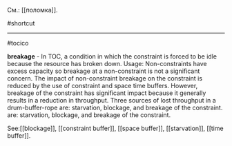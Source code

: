 См.: [[поломка]].

#shortcut




<hr/>

#tocico

<b>breakage</b> -  In TOC, a condition in which the constraint is forced to be idle because the resource has broken down. 
Usage: Non-constraints have excess capacity so breakage at a non-constraint is not a significant concern.  The impact of non-constraint breakage on the constraint is reduced by the use of constraint and space time buffers.  However, breakage of the constraint has significant impact because it generally results in a reduction in throughput.  Three sources of lost throughput in a drum-buffer-rope are: starvation, blockage, and breakage of the constraint.
 are: starvation, blockage, and breakage of the constraint.
 



See:[[blockage]], [[constraint buffer]], [[space buffer]], [[starvation]], [[time buffer]].



